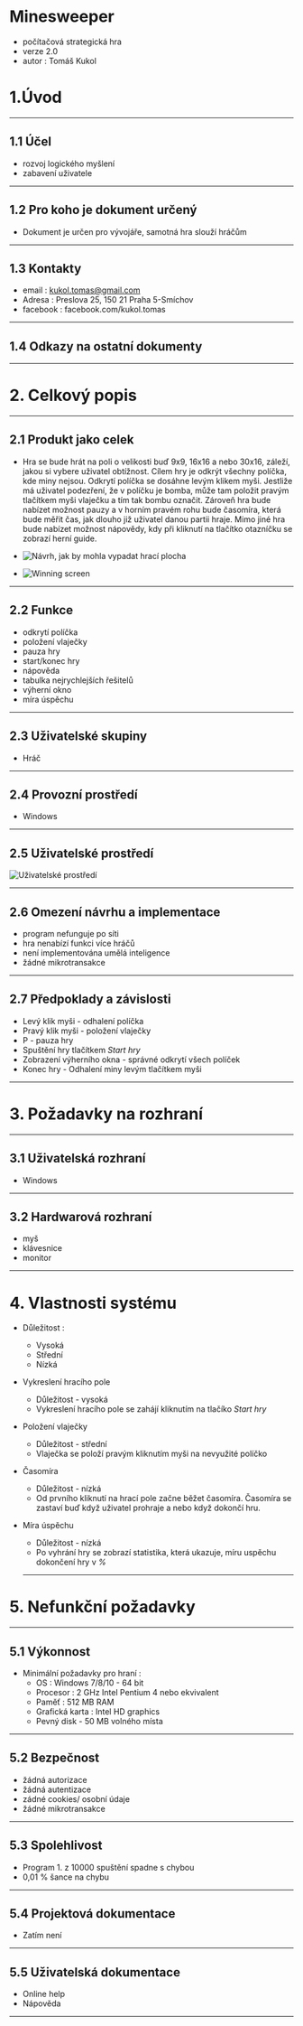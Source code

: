 # Minesweeper
- počítačová strategická hra
- verze 2.0
- autor : Tomáš Kukol

# 1.Úvod
------------------------------------------

## 1.1 Účel
- rozvoj logického myšlení 
- zabavení uživatele 
------------------------------------------

## 1.2 Pro koho je dokument určený
- Dokument je určen pro vývojáře, samotná hra slouží hráčům
------------------------------------------

## 1.3 Kontakty
- email : kukol.tomas@gmail.com
- Adresa : Preslova 25, 150 21 Praha 5-Smíchov
- facebook : facebook.com/kukol.tomas
------------------------------------------

## 1.4 Odkazy na ostatní dokumenty
------------------------------------------

# 2. Celkový popis
------------------------------------------

## 2.1 Produkt jako celek
- Hra se bude hrát na poli o velikosti buď 9x9, 16x16 a nebo 30x16, záleží, jakou si vybere uživatel obtížnost. Cílem hry je odkrýt všechny políčka, kde miny nejsou. Odkrytí políčka se dosáhne levým klikem myši. Jestliže má uživatel podezření, že v políčku je bomba, může tam položit pravým tlačítkem myši vlaječku a tím tak bombu označit. Zároveň hra bude nabízet možnost pauzy a v horním pravém rohu bude časomíra, která bude měřit čas, jak dlouho již uživatel danou partii hraje. Mimo jiné hra bude nabízet možnost nápovědy, kdy při kliknutí na tlačítko otazníčku se zobrazí herní guide.

- ![Návrh, jak by mohla vypadat hrací plocha](https://github.com/KukolTomas/Minesweeper/blob/master/minesweeper%20hrac%C3%AD%20plocha.png)
- ![Winning screen](https://github.com/KukolTomas/Minesweeper/blob/master/n%C4%9Bco%20jako%20winning%20screen.png)


------------------------------------------

## 2.2 Funkce
- odkrytí políčka
- položení vlaječky
- pauza hry
- start/konec hry
- nápověda
- tabulka nejrychlejších řešitelů
- výherní okno
- míra úspěchu
------------------------------------------

## 2.3 Uživatelské skupiny
- Hráč
------------------------------------------

## 2.4 Provozní prostředí
- Windows
------------------------------------------

## 2.5 Uživatelské prostředí
![Uživatelské prostředí](https://github.com/KukolTomas/Minesweeper/blob/master/minesweeper%20hrac%C3%AD%20plocha.png)

------------------------------------------

## 2.6 Omezení návrhu a implementace
- program nefunguje po síti
- hra nenabízí funkci více hráčů
- není implementována umělá inteligence
- žádné mikrotransakce
------------------------------------------

## 2.7 Předpoklady a závislosti
- Levý klik myši - odhalení políčka
- Pravý klik myši - položení vlaječky
- P - pauza hry
- Spuštění hry tlačítkem _Start hry_
- Zobrazení výherního okna - správné odkrytí všech políček
- Konec hry - Odhalení miny levým tlačítkem myši
------------------------------------------

# 3. Požadavky na rozhraní
------------------------------------------

## 3.1 Uživatelská rozhraní
- Windows
------------------------------------------

## 3.2 Hardwarová rozhraní
- myš
- klávesnice
- monitor
------------------------------------------

# 4. Vlastnosti systému
- Důležitost :
  - Vysoká
  - Střední
  - Nízká
 
- Vykreslení hracího pole
  - Důležitost - vysoká
  - Vykreslení hracího pole se zahájí kliknutím na tlačíko _Start hry_
  
- Položení vlaječky
  - Důležitost - střední
  - Vlaječka se položí pravým kliknutím myši na nevyužité políčko
  
- Časomíra
  - Důležitost - nízká
  - Od prvního kliknutí na hrací pole začne běžet časomíra. Časomíra se zastaví buď když uživatel prohraje a nebo když dokončí hru.

- Míra úspěchu
  - Důležitost - nízká
  - Po vyhrání hry se zobrazí statistika, která ukazuje, míru uspěchu dokončení hry v _%_
  ------------------------------------------
  
# 5. Nefunkční požadavky
------------------------------------------

## 5.1 Výkonnost
- Minimální požadavky pro hraní : 
  - OS : Windows 7/8/10 - 64 bit
  - Procesor : 2 GHz Intel Pentium 4 nebo ekvivalent
  - Paměť : 512 MB RAM
  - Grafická karta : Intel HD graphics
  - Pevný disk - 50 MB volného místa
------------------------------------------

## 5.2 Bezpečnost
- žádná autorizace
- žádná autentizace
- zádné cookies/ osobní údaje
- žádné mikrotransakce
------------------------------------------

## 5.3 Spolehlivost
- Program 1. z 10000 spuštění spadne s chybou
- 0,01 % šance na chybu
------------------------------------------

## 5.4 Projektová dokumentace
- Zatím není
------------------------------------------

## 5.5 Uživatelská dokumentace
- Online help
- Nápověda
------------------------------------------



  
  






